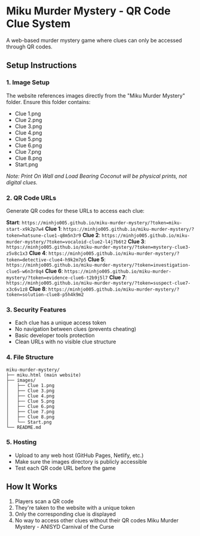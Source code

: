 # Miku Murder Mystery - QR Code Clue System

A web-based murder mystery game where clues can only be accessed through QR codes.

## Setup Instructions

### 1. Image Setup
The website references images directly from the "Miku Murder Mystery" folder. Ensure this folder contains:
- Clue 1.png
- Clue 2.png
- Clue 3.png  
- Clue 4.png
- Clue 5.png
- Clue 6.png
- Clue 7.png
- Clue 8.png
- Start.png

*Note: Print On Wall and Load Bearing Coconut will be physical prints, not digital clues.*

### 2. QR Code URLs
Generate QR codes for these URLs to access each clue:

**Start**: `https://minhjo005.github.io/miku-murder-mystery/?token=miku-start-x9k2p7w4`
**Clue 1**: `https://minhjo005.github.io/miku-murder-mystery/?token=hatsune-clue1-q8m5n3r9`
**Clue 2**: `https://minhjo005.github.io/miku-murder-mystery/?token=vocaloid-clue2-l4j7b6t2`
**Clue 3**: `https://minhjo005.github.io/miku-murder-mystery/?token=mystery-clue3-z5v8c1x3`
**Clue 4**: `https://minhjo005.github.io/miku-murder-mystery/?token=detective-clue4-h9k2m7p5`
**Clue 5**: `https://minhjo005.github.io/miku-murder-mystery/?token=investigation-clue5-w6n3r8q4`
**Clue 6**: `https://minhjo005.github.io/miku-murder-mystery/?token=evidence-clue6-t2b9j5l7`
**Clue 7**: `https://minhjo005.github.io/miku-murder-mystery/?token=suspect-clue7-x3c6v1z8`
**Clue 8**: `https://minhjo005.github.io/miku-murder-mystery/?token=solution-clue8-p5h4k9m2`

### 3. Security Features
- Each clue has a unique access token
- No navigation between clues (prevents cheating)
- Basic developer tools protection
- Clean URLs with no visible clue structure

### 4. File Structure
```
miku-murder-mystery/
├── miku.html (main website)
├── images/
│   ├── Clue 1.png
│   ├── Clue 3.png
│   ├── Clue 4.png
│   ├── Clue 5.png
│   ├── Clue 6.png
│   ├── Clue 7.png
│   ├── Clue 8.png
│   └── Start.png
└── README.md
```

### 5. Hosting
- Upload to any web host (GitHub Pages, Netlify, etc.)
- Make sure the images directory is publicly accessible
- Test each QR code URL before the game

## How It Works
1. Players scan a QR code
2. They're taken to the website with a unique token
3. Only the corresponding clue is displayed
4. No way to access other clues without their QR codes
Miku Murder Mystery - ANISYD Carnival of the Curse 
